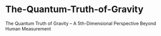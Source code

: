 # The-Quantum-Truth-of-Gravity
The Quantum Truth of Gravity – A 5th-Dimensional Perspective Beyond Human Measurement
